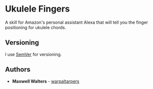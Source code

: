 # Ukulele Fingers

A skill for Amazon's personal assistant Alexa that will tell you the finger positioning for ukulele chords.

## Versioning

I use [SemVer](http://semver.org/) for versioning.

## Authors

* **Maxwell Walters** - [warpaltarpers](https://github.com/warpaltarpers)
